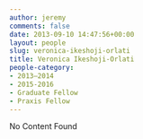 ```yaml
---
author: jeremy
comments: false
date: 2013-09-10 14:47:56+00:00
layout: people
slug: veronica-ikeshoji-orlati
title: Veronica Ikeshoji-Orlati
people-category:
- 2013–2014
- 2015-2016
- Graduate Fellow
- Praxis Fellow
---
```


No Content Found
